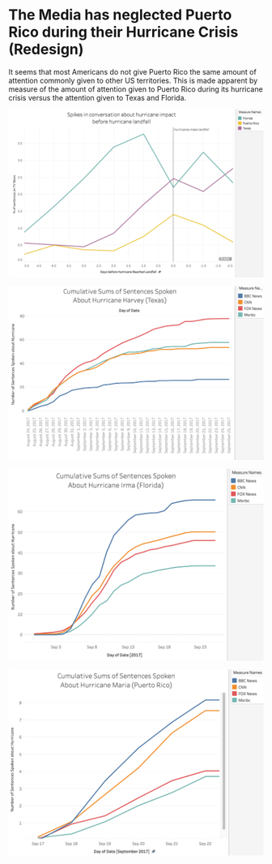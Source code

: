# The Media has neglected Puerto Rico during their Hurricane Crisis (Redesign)

It seems that most Americans do not give Puerto Rico the same amount of attention commonly given to other US territories.
This is made apparent by measure of the amount of attention given to Puerto Rico during its hurricane crisis versus the attention given to Texas and Florida.

![Spikes](Spikes.png)

![Harvey](Harvey.png)

![Irma](Irma.png)

![Maria](Maria.png)
